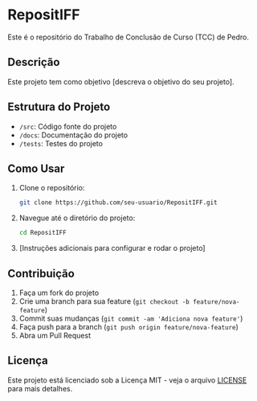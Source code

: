 # RepositIFF

Este é o repositório do Trabalho de Conclusão de Curso (TCC) de Pedro.

## Descrição

Este projeto tem como objetivo [descreva o objetivo do seu projeto].

## Estrutura do Projeto

- `/src`: Código fonte do projeto
- `/docs`: Documentação do projeto
- `/tests`: Testes do projeto

## Como Usar

1. Clone o repositório:
   ```bash
   git clone https://github.com/seu-usuario/RepositIFF.git
   ```
2. Navegue até o diretório do projeto:
   ```bash
   cd RepositIFF
   ```
3. [Instruções adicionais para configurar e rodar o projeto]

## Contribuição

1. Faça um fork do projeto
2. Crie uma branch para sua feature (`git checkout -b feature/nova-feature`)
3. Commit suas mudanças (`git commit -am 'Adiciona nova feature'`)
4. Faça push para a branch (`git push origin feature/nova-feature`)
5. Abra um Pull Request

## Licença

Este projeto está licenciado sob a Licença MIT - veja o arquivo [LICENSE](LICENSE) para mais detalhes.
